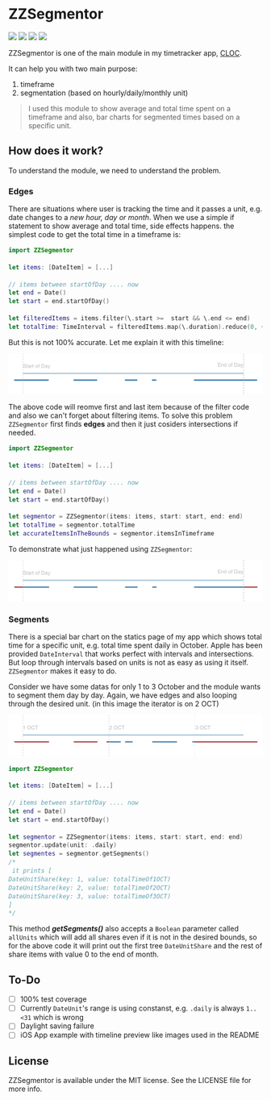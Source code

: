 # ZZSegmentor

<p align="left">
<img src="https://img.shields.io/badge/platforms-iOS%2C%20macOS%2C%20watchOS%2C%20tvOS-informational.svg">
<img src="https://github.com/zzmasoud/ZZSegmentor/workflows/CI/badge.svg">
<img src="https://img.shields.io/badge/coverage-99.5%25-success">
<img src="https://img.shields.io/github/license/zzmasoud/ZZSegmentor?color=lightgray">
</p>

  
ZZSegmentor is one of the main module in my timetracker app, [CLOC](https://zzmasoud.github.io/CLOC).

It can help you with two main purpose:
1. timeframe
2. segmentation (based on hourly/daily/monthly unit)

> I used this module to show average and total time spent on a timeframe and also, bar charts for segmented times based on a specific unit.

## How does it work?
To understand the module, we need to understand the problem.
### Edges
There are situations where user is tracking the time and it passes a unit, e.g. date changes to a *new hour, day or month*. When we use a simple if statement to show average and total time, side effects happens. the simplest code to get the total time in a timeframe is:
``` swift
import ZZSegmentor

let items: [DateItem] = [...]

// items between startOfDay .... now
let end = Date()
let start = end.startOfDay()

let filteredItems = items.filter(\.start >=  start && \.end <= end)
let totalTime: TimeInterval = filteredItems.map(\.duration).reduce(0, +)
```
But this is not 100% accurate. Let me explain it with this timeline:

![Timeline](/DOCS/Timeline.png)

The above code will reomve first and last item because of the filter code and also we can't forget about filtering items.
To solve this problem `ZZSegmentor` first finds **edges** and then it just cosiders intersections if needed.

``` swift
import ZZSegmentor

let items: [DateItem] = [...]

// items between startOfDay .... now
let end = Date()
let start = end.startOfDay()

let segmentor = ZZSegmentor(items: items, start: start, end: end)
let totalTime = segmentor.totalTime
let accurateItemsInTheBounds = segmentor.itemsInTimeframe
```
To demonstrate what just happened using `ZZSegmentor`:

![Edges](/DOCS/Edges.png)

### Segments
There is a special bar chart on the statics page of my app which shows total time for a specific unit, e.g. total time spent daily in October. Apple has been provided `DateInterval` that works perfect with intervals and intersections. But loop through intervals based on units is not as easy as using it itself. `ZZSegmentor` makes it easy to do.

Consider we have some datas for only 1 to 3 October and the module wants to segment them day by day. Again, we have edges and also looping through the desired unit. (in this image the iterator is on 2 OCT)

![Segments](/DOCS/Segments.png)

``` swift
import ZZSegmentor

let items: [DateItem] = [...]

// items between startOfDay .... now
let end = Date()
let start = end.startOfDay()

let segmentor = ZZSegmentor(items: items, start: start, end: end)
segmentor.update(unit: .daily)
let segmentes = segmentor.getSegments()
/*
 it prints [
DateUnitShare(key: 1, value: totalTimeOf1OCT)
DateUnitShare(key: 2, value: totalTimeOf2OCT)
DateUnitShare(key: 3, value: totalTimeOf3OCT)
]
*/
```
This method ***getSegments()*** also accepts a `Boolean` parameter called `allUnits` which will add all shares even if it is not in the desired bounds, so for the above code it will print out the first tree `DateUnitShare` and the rest of share items with value 0 to the end of month.

## To-Do
- [ ] 100% test coverage
- [ ] Currently `DateUnit`'s range is using constanst, e.g. `.daily` is always `1..<31` which is wrong
- [ ] Daylight saving failure
- [ ] iOS App example with timeline preview like images used in the README

## License
ZZSegmentor is available under the MIT license. See the LICENSE file for more info.
